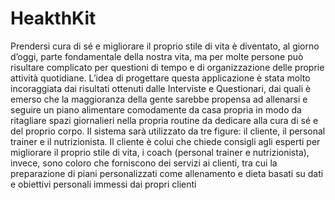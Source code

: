 # HeakthKit
Prendersi cura di sé e migliorare il proprio stile di vita è diventato, al giorno d’oggi, parte fondamentale della nostra vita, ma per molte persone può risultare complicato per questioni di tempo e di organizzazione delle proprie attività quotidiane. L’idea di progettare questa applicazione è stata molto incoraggiata dai risultati ottenuti dalle Interviste e Questionari, dai quali è emerso che la maggioranza della gente sarebbe propensa ad allenarsi e seguire un piano alimentare comodamente da casa propria in modo da ritagliare spazi giornalieri nella propria routine da dedicare alla cura di sé e del proprio corpo. Il sistema sarà utilizzato da tre figure: il cliente, il personal trainer e il nutrizionista. Il cliente è colui che chiede consigli agli esperti per migliorare il proprio stile di vita, i coach (personal trainer e nutrizionista), invece, sono coloro che forniscono dei servizi ai clienti, tra cui la preparazione di piani personalizzati come allenamento e dieta basati su dati e obiettivi personali immessi dai propri clienti

